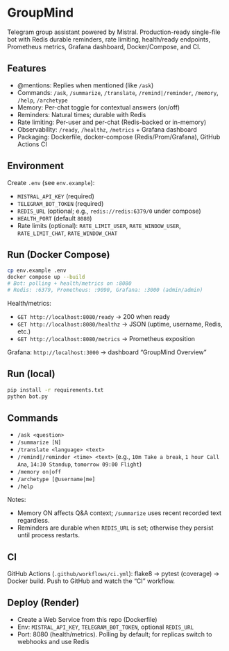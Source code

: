 # GroupMind

Telegram group assistant powered by Mistral. Production-ready single-file bot with Redis durable reminders, rate limiting, health/ready endpoints, Prometheus metrics, Grafana dashboard, Docker/Compose, and CI.

## Features

- @mentions: Replies when mentioned (like `/ask`)
- Commands: `/ask`, `/summarize`, `/translate`, `/remind|/reminder`, `/memory`, `/help`, `/archetype`
- Memory: Per-chat toggle for contextual answers (on/off)
- Reminders: Natural times; durable with Redis
- Rate limiting: Per-user and per-chat (Redis-backed or in-memory)
- Observability: `/ready`, `/healthz`, `/metrics` + Grafana dashboard
- Packaging: Dockerfile, docker-compose (Redis/Prom/Grafana), GitHub Actions CI

## Environment

Create `.env` (see `env.example`):

- `MISTRAL_API_KEY` (required)
- `TELEGRAM_BOT_TOKEN` (required)
- `REDIS_URL` (optional; e.g., `redis://redis:6379/0` under compose)
- `HEALTH_PORT` (default `8080`)
- Rate limits (optional): `RATE_LIMIT_USER`, `RATE_WINDOW_USER`, `RATE_LIMIT_CHAT`, `RATE_WINDOW_CHAT`

## Run (Docker Compose)

```bash
cp env.example .env
docker compose up --build
# Bot: polling + health/metrics on :8080
# Redis: :6379, Prometheus: :9090, Grafana: :3000 (admin/admin)
```

Health/metrics:
- `GET http://localhost:8080/ready` → 200 when ready
- `GET http://localhost:8080/healthz` → JSON (uptime, username, Redis, etc.)
- `GET http://localhost:8080/metrics` → Prometheus exposition

Grafana: `http://localhost:3000` → dashboard “GroupMind Overview”

## Run (local)

```bash
pip install -r requirements.txt
python bot.py
```

## Commands

- `/ask <question>`
- `/summarize [N]`
- `/translate <language> <text>`
- `/remind|/reminder <time> <text>` (e.g., `10m Take a break`, `1 hour Call Ana`, `14:30 Standup`, `tomorrow 09:00 Flight`)
- `/memory on|off`
- `/archetype [@username|me]`
- `/help`

Notes:
- Memory ON affects Q&A context; `/summarize` uses recent recorded text regardless.
- Reminders are durable when `REDIS_URL` is set; otherwise they persist until process restarts.

## CI

GitHub Actions (`.github/workflows/ci.yml`): flake8 → pytest (coverage) → Docker build.
Push to GitHub and watch the “CI” workflow.

## Deploy (Render)

- Create a Web Service from this repo (Dockerfile)
- Env: `MISTRAL_API_KEY`, `TELEGRAM_BOT_TOKEN`, optional `REDIS_URL`
- Port: 8080 (health/metrics). Polling by default; for replicas switch to webhooks and use Redis
